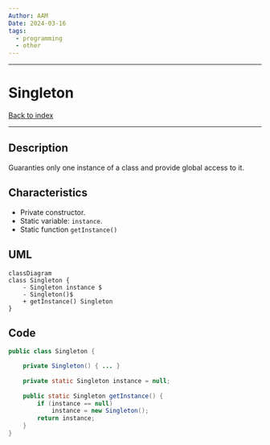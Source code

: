 ```yaml
---
Author: AAM
Date: 2024-03-16
tags:
  - programming
  - other
---
```

---
# Singleton

[Back to index](../PATTERNS.md)

---

## Description

Guaranties only one instance of a class and provide global access to it.

## Characteristics

- Private constructor.
- Static variable: `instance`.
- Static function `getInstance()`

## UML

```mermaid
classDiagram
class Singleton {
	- Singleton instance $
	- Singleton()$
	+ getInstance() Singleton
}
```
## Code

```java
public class Singleton { 

	private Singleton() { ... }
	
	private static Singleton instance = null;
	
	public static Singleton getInstance() {
		if (instance == null)
			instance = new Singleton();
		return instance;
	}
}
```